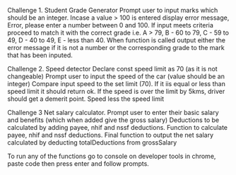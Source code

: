 Challenge 1. 
Student Grade Generator
Prompt user to input marks which should be an integer. Incase a value > 100 is entered display error message, Error, please enter a number between 0 and 100.
If input meets criteria proceed to match it with the correct grade i.e.  A > 79, B - 60 to 79, C -  59 to 49, D - 40 to 49, E - less than 40.
When function is called output either the error message if it is not a number or the corresponding grade to the mark that has been inputed.


Challenge 2.
Speed detector
Declare const speed limit as 70 (as it is not changeable)
Prompt user to input the speed of the car (value should be an integer)
Compare input speed to the set limit (70). If it iis equal or less than speed limit it should return ok. 
If the speed is over the limit by 5kms, driver should get a demerit point. Speed less the speed limit


Challenge 3
Net salary calculator.
Prompt user to enter their basic salary and benefits (which when added give the gross salary)
Deductions to be calculated by adding payee, nhif and nssf deductions. 
Function to calculate payee, nhif and nssf deductions.
Final function to output the net salary calculated by deducting totalDeductions from grossSalary

To run any of the functions go to console on developer tools in chrome, paste code then press enter and follow prompts.